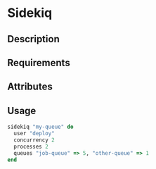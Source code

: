 Sidekiq
=======

## Description

## Requirements

## Attributes

## Usage

```ruby
sidekiq "my-queue" do
  user "deploy"
  concurrency 2
  processes 2
  queues "job-queue" => 5, "other-queue" => 1
end
```
